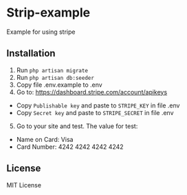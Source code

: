 # Strip-example
Example for using stripe

## Installation
1. Run `php artisan migrate`
2. Run `php artisan db:seeder`
3. Copy file .env.example to .env
4. Go to: https://dashboard.stripe.com/account/apikeys 
 - Copy `Publishable key` and paste to `STRIPE_KEY` in file .env
 - Copy `Secret key` and paste to `STRIPE_SECRET` in file .env
 5. Go to your site and test. The value for test:
 - Name on Card: Visa
 - Card Number: 4242 4242 4242 4242

## License
MIT License
